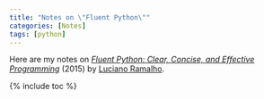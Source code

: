 ```yaml
---
title: "Notes on \"Fluent Python\""
categories: [Notes]
tags: [python]
---
```


Here are my notes on [*Fluent Python: Clear, Concise, and Effective Programming*](http://shop.oreilly.com/product/0636920032519.do) (2015) by [Luciano Ramalho](https://twitter.com/ramalhoorg).

{% include toc %}
